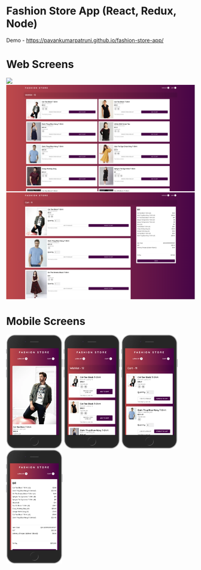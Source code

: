 # Fashion Store App (React, Redux, Node)

Demo - https://pavankumarpatruni.github.io/fashion-store-app/

<h1>Web Screens</h1>

<img src="https://github.com/PavanKumarPatruni/fashion-store-app/blob/master/images/web/web-1.png" />

<img src="https://github.com/PavanKumarPatruni/fashion-store-app/blob/master/images/web/web-2.png" />

<img src="https://github.com/PavanKumarPatruni/fashion-store-app/blob/master/images/web/web-3.png" />


<h1>Mobile Screens</h1>

<img src="https://github.com/PavanKumarPatruni/fashion-store-app/blob/master/images/mobile/mobile-1.png" width="150" />

<img src="https://github.com/PavanKumarPatruni/fashion-store-app/blob/master/images/mobile/mobile-2.png" width="150" />

<img src="https://github.com/PavanKumarPatruni/fashion-store-app/blob/master/images/mobile/mobile-3.png" width="150" />

<img src="https://github.com/PavanKumarPatruni/fashion-store-app/blob/master/images/mobile/mobile-4.png" width="150" />
